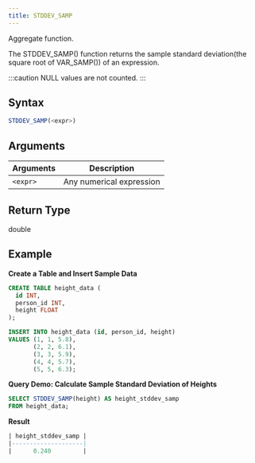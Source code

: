 ```yaml
---
title: STDDEV_SAMP
---
```


Aggregate function.

The STDDEV_SAMP() function returns the sample standard deviation(the square root of VAR_SAMP()) of an expression.

:::caution
NULL values are not counted.
:::

## Syntax

```sql
STDDEV_SAMP(<expr>)
```

## Arguments

| Arguments | Description              |
| --------- | ------------------------ |
| `<expr>`  | Any numerical expression |

## Return Type

double

## Example

**Create a Table and Insert Sample Data**

```sql
CREATE TABLE height_data (
  id INT,
  person_id INT,
  height FLOAT
);

INSERT INTO height_data (id, person_id, height)
VALUES (1, 1, 5.8),
       (2, 2, 6.1),
       (3, 3, 5.9),
       (4, 4, 5.7),
       (5, 5, 6.3);
```

**Query Demo: Calculate Sample Standard Deviation of Heights**

```sql
SELECT STDDEV_SAMP(height) AS height_stddev_samp
FROM height_data;
```

**Result**

```sql
| height_stddev_samp |
|--------------------|
|      0.240         |
```

